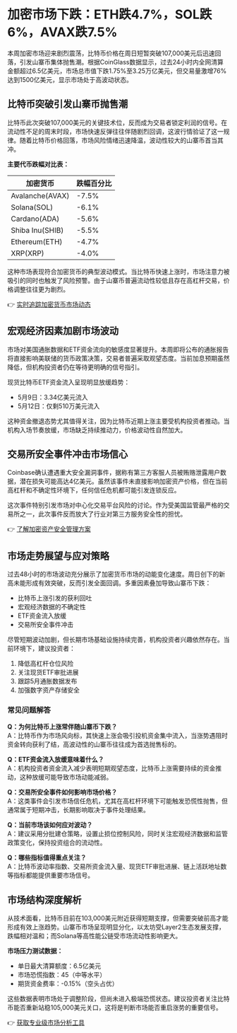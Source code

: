 # 加密市场下跌：ETH跌4.7%，SOL跌6%，AVAX跌7.5%

本周加密市场迎来剧烈震荡，比特币价格在周日短暂突破107,000美元后迅速回落，引发山寨币集体抛售潮。根据CoinGlass数据显示，过去24小时内全网清算金额超过6.5亿美元，市场总市值下跌1.75%至3.25万亿美元，但交易量激增76%达到1500亿美元，显示市场处于高波动状态。

## 比特币突破引发山寨币抛售潮

比特币此次突破107,000美元的关键技术位，反而成为交易者锁定利润的信号。在流动性不足的周末时段，市场快速反弹往往伴随剧烈回调，这波行情验证了这一规律。随着比特币价格回落，市场风险情绪迅速降温，波动性较大的山寨币首当其冲。

**主要代币跌幅对比表：**

| 加密货币       | 跌幅百分比 |
|----------------|------------|
| Avalanche(AVAX) | -7.5%      |
| Solana(SOL)     | -6.1%      |
| Cardano(ADA)    | -5.6%      |
| Shiba Inu(SHIB) | -5.5%      |
| Ethereum(ETH)   | -4.7%      |
| XRP(XRP)        | -4.0%      |

这种市场表现符合加密货币的典型波动模式。当比特币快速上涨时，市场注意力被吸引的同时也触发了风险预警。由于山寨币普遍流动性较低且存在高杠杆交易，价格调整往往更为剧烈。

👉 [实时追踪加密货币市场动态](https://bit.ly/okx_welcome)

## 宏观经济因素加剧市场波动

市场对美国通胀数据和ETF资金流向的敏感度显著提升。本周即将公布的通胀报告将直接影响美联储的货币政策决策，交易者普遍采取观望态度。当前加息预期虽然降低，但机构投资者仍在等待更明确的信号指引。

现货比特币ETF资金流入呈现明显放缓趋势：
- 5月9日：3.34亿美元流入
- 5月12日：仅剩510万美元流入

这种资金撤退态势尤其值得关注，因为比特币近期上涨主要受机构投资者推动。当机构入场节奏放缓，市场缺乏持续推动力，价格波动性自然加大。

## 交易所安全事件冲击市场信心

Coinbase确认遭遇重大安全漏洞事件，据称有第三方客服人员被贿赂泄露用户数据，潜在损失可能高达4亿美元。虽然该事件未直接影响加密资产价格，但在当前高杠杆和不确定性环境下，任何信任危机都可能引发连锁反应。

这次事件特别引发市场对中心化交易平台风险的讨论。作为受美国监管最严格的交易所之一，此次事件反而放大了行业对第三方服务安全性的担忧。

👉 [了解加密资产安全管理方案](https://bit.ly/okx_welcome)

## 市场走势展望与应对策略

过去48小时的市场波动充分展示了加密货币市场的动能变化速度。周日创下的新高未能形成有效突破，反而引发全面回调。多重因素叠加导致山寨币下跌：
- 比特币上涨引发的获利回吐
- 宏观经济数据的不确定性
- ETF资金流入放缓
- 交易所安全事件冲击

尽管短期波动加剧，但长期市场基础设施持续完善，机构投资者兴趣依然存在。当前环境下，建议投资者：
1. 降低高杠杆仓位风险
2. 关注现货ETF审批进展
3. 跟踪5月通胀数据发布
4. 加强数字资产存储安全

### 常见问题解答

**Q：为何比特币上涨常伴随山寨币下跌？**  
A：比特币作为市场风向标，其快速上涨会吸引投机资金集中流入，当涨势遇阻时资金转向获利了结，高波动性的山寨币往往成为首选抛售标的。

**Q：ETF资金流入放缓意味着什么？**  
A：机构投资者资金流入减少表明短期观望态度，比特币上涨需要持续的资金推动，这种放缓可能导致市场动能减弱。

**Q：交易所安全事件如何影响市场价格？**  
A：这类事件会引发市场信任危机，尤其在高杠杆环境下可能触发恐慌性抛售，但通常属于短期冲击，长期影响取决于事件处理结果。

**Q：当前市场该如何应对波动？**  
A：建议采用分批建仓策略，设置止损位控制风险，同时关注宏观经济数据和监管政策变化，保持投资组合的流动性。

**Q：哪些指标值得重点关注？**  
A：比特币波动率指数、交易所资金流入量、现货ETF审批进展、链上活跃地址数等指标都能提供重要市场信号。

## 市场结构深度解析

从技术面看，比特币目前在103,000美元附近获得短期支撑，但需要突破前高才能形成有效上涨趋势。山寨币市场呈现明显分化，以太坊受Layer2生态发展支撑，跌幅相对温和；而Solana等高性能公链受市场流动性影响更大。

**市场压力测试数据：**
- 单日最大清算额度：6.5亿美元
- 市场恐慌指数：45（中等水平）
- 期货资金费率：-0.15%（空头占优）

这些数据表明市场处于调整阶段，但尚未进入极端恐慌状态。建议投资者关注比特币能否重新站稳105,000美元关口，这将是判断市场能否重启涨势的重要信号。

👉 [获取专业级市场分析工具](https://bit.ly/okx_welcome)